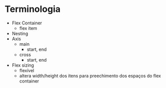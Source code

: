 # Terminologia

- Flex Container
    - flex item
- Nesting
- Axis
    - main
        - start, end
    - cross
        - start, end
- Flex sizing
    - flexível
    - altera width/height dos itens para preechimento dos espaços do flex container